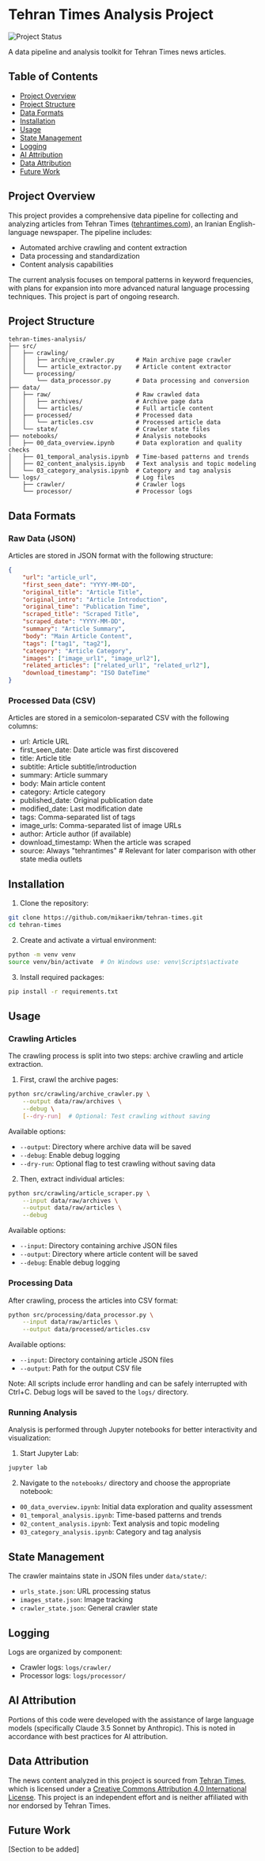 # Tehran Times Analysis Project

![Project Status](https://img.shields.io/badge/status-in%20development-yellow)

A data pipeline and analysis toolkit for Tehran Times news articles.

## Table of Contents

* [Project Overview](#project-overview)
* [Project Structure](#project-structure)
* [Data Formats](#data-formats)
* [Installation](#installation)
* [Usage](#usage)
* [State Management](#state-management)
* [Logging](#logging)
* [AI Attribution](#ai-attribution)
* [Data Attribution](#data-attribution)
* [Future Work](#future-work)

## Project Overview

This project provides a comprehensive data pipeline for collecting and analyzing articles from Tehran Times ([tehrantimes.com](https://tehrantimes.com)), an Iranian English-language newspaper. The pipeline includes:

* Automated archive crawling and content extraction
* Data processing and standardization
* Content analysis capabilities

The current analysis focuses on temporal patterns in keyword frequencies, with plans for expansion into more advanced natural language processing techniques. This project is part of ongoing research.

## Project Structure

```
tehran-times-analysis/
├── src/
│   ├── crawling/
│   │   ├── archive_crawler.py      # Main archive page crawler
│   │   └── article_extractor.py    # Article content extractor
│   └── processing/
│       └── data_processor.py       # Data processing and conversion
├── data/
│   ├── raw/                        # Raw crawled data
│   │   ├── archives/               # Archive page data
│   │   └── articles/               # Full article content
│   ├── processed/                  # Processed data
│   │   └── articles.csv            # Processed article data
│   └── state/                      # Crawler state files
├── notebooks/                      # Analysis notebooks
│   ├── 00_data_overview.ipynb      # Data exploration and quality checks
│   ├── 01_temporal_analysis.ipynb  # Time-based patterns and trends
│   ├── 02_content_analysis.ipynb   # Text analysis and topic modeling
│   └── 03_category_analysis.ipynb  # Category and tag analysis
└── logs/                           # Log files
    ├── crawler/                    # Crawler logs
    └── processor/                  # Processor logs
```

## Data Formats

### Raw Data (JSON)

Articles are stored in JSON format with the following structure:

```json
{
    "url": "article_url",
    "first_seen_date": "YYYY-MM-DD",
    "original_title": "Article Title",
    "original_intro": "Article Introduction",
    "original_time": "Publication Time",
    "scraped_title": "Scraped Title",
    "scraped_date": "YYYY-MM-DD",
    "summary": "Article Summary",
    "body": "Main Article Content",
    "tags": ["tag1", "tag2"],
    "category": "Article Category",
    "images": ["image_url1", "image_url2"],
    "related_articles": ["related_url1", "related_url2"],
    "download_timestamp": "ISO DateTime"
}
```

### Processed Data (CSV)

Articles are stored in a semicolon-separated CSV with the following columns:

* url: Article URL
* first_seen_date: Date article was first discovered
* title: Article title
* subtitle: Article subtitle/introduction
* summary: Article summary
* body: Main article content
* category: Article category
* published_date: Original publication date
* modified_date: Last modification date
* tags: Comma-separated list of tags
* image_urls: Comma-separated list of image URLs
* author: Article author (if available)
* download_timestamp: When the article was scraped
* source: Always "tehrantimes" # Relevant for later comparison with other state media outlets

## Installation

1. Clone the repository:
```bash
git clone https://github.com/mikaerikm/tehran-times.git
cd tehran-times
```

2. Create and activate a virtual environment:
```bash
python -m venv venv
source venv/bin/activate  # On Windows use: venv\Scripts\activate
```

3. Install required packages:
```bash
pip install -r requirements.txt
```

## Usage

### Crawling Articles

The crawling process is split into two steps: archive crawling and article extraction.

1. First, crawl the archive pages:
```bash
python src/crawling/archive_crawler.py \
    --output data/raw/archives \
    --debug \
    [--dry-run]  # Optional: Test crawling without saving
```

Available options:
* `--output`: Directory where archive data will be saved
* `--debug`: Enable debug logging
* `--dry-run`: Optional flag to test crawling without saving data

2. Then, extract individual articles:
```bash
python src/crawling/article_scraper.py \
    --input data/raw/archives \
    --output data/raw/articles \
    --debug
```

Available options:
* `--input`: Directory containing archive JSON files
* `--output`: Directory where article content will be saved
* `--debug`: Enable debug logging

### Processing Data

After crawling, process the articles into CSV format:
```bash
python src/processing/data_processor.py \
    --input data/raw/articles \
    --output data/processed/articles.csv
```

Available options:
* `--input`: Directory containing article JSON files
* `--output`: Path for the output CSV file

Note: All scripts include error handling and can be safely interrupted with Ctrl+C. Debug logs will be saved to the `logs/` directory.

### Running Analysis

Analysis is performed through Jupyter notebooks for better interactivity and visualization:

1. Start Jupyter Lab:
```bash
jupyter lab
```

2. Navigate to the `notebooks/` directory and choose the appropriate notebook:
* `00_data_overview.ipynb`: Initial data exploration and quality assessment
* `01_temporal_analysis.ipynb`: Time-based patterns and trends
* `02_content_analysis.ipynb`: Text analysis and topic modeling
* `03_category_analysis.ipynb`: Category and tag analysis

## State Management

The crawler maintains state in JSON files under `data/state/`:

* `urls_state.json`: URL processing status
* `images_state.json`: Image tracking
* `crawler_state.json`: General crawler state

## Logging

Logs are organized by component:

* Crawler logs: `logs/crawler/`
* Processor logs: `logs/processor/`

## AI Attribution

Portions of this code were developed with the assistance of large language models (specifically Claude 3.5 Sonnet by Anthropic). This is noted in accordance with best practices for AI attribution.

## Data Attribution

The news content analyzed in this project is sourced from [Tehran Times](https://www.tehrantimes.com/), which is licensed under a [Creative Commons Attribution 4.0 International License](https://creativecommons.org/licenses/by/4.0/). This project is an independent effort and is neither affiliated with nor endorsed by Tehran Times.

## Future Work

[Section to be added]
